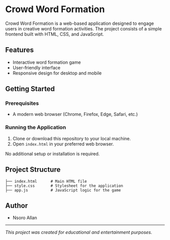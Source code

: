 # Crowd Word Formation

Crowd Word Formation is a web-based application designed to engage users in creative word formation activities. The project consists of a simple frontend built with HTML, CSS, and JavaScript.

## Features

- Interactive word formation game
- User-friendly interface
- Responsive design for desktop and mobile

## Getting Started

### Prerequisites

- A modern web browser (Chrome, Firefox, Edge, Safari, etc.)

### Running the Application

1. Clone or download this repository to your local machine.
2. Open `index.html` in your preferred web browser.

No additional setup or installation is required.

## Project Structure

```
├── index.html      # Main HTML file
├── style.css       # Stylesheet for the application
├── app.js          # JavaScript logic for the game
```

## Author

- Nsoro Allan

---

_This project was created for educational and entertainment purposes._
